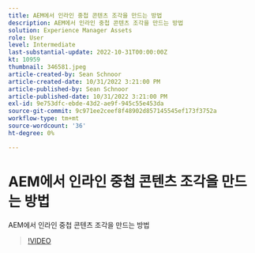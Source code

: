 ```yaml
---
title: AEM에서 인라인 중첩 콘텐츠 조각을 만드는 방법
description: AEM에서 인라인 중첩 콘텐츠 조각을 만드는 방법
solution: Experience Manager Assets
role: User
level: Intermediate
last-substantial-update: 2022-10-31T00:00:00Z
kt: 10959
thumbnail: 346581.jpeg
article-created-by: Sean Schnoor
article-created-date: 10/31/2022 3:21:00 PM
article-published-by: Sean Schnoor
article-published-date: 10/31/2022 3:21:00 PM
exl-id: 9e753dfc-ebde-43d2-ae9f-945c55e453da
source-git-commit: 9c971ee2ceef8f48902d857145545ef173f3752a
workflow-type: tm+mt
source-wordcount: '36'
ht-degree: 0%

---
```


# AEM에서 인라인 중첩 콘텐츠 조각을 만드는 방법

AEM에서 인라인 중첩 콘텐츠 조각을 만드는 방법

>[!VIDEO](https://video.tv.adobe.com/v/346581/?quality=12&learn=on)
